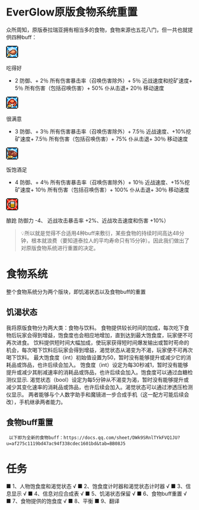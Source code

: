 ﻿# EverGlow原版食物系统重置<!-- omit in toc -->

众所周知，原版泰拉瑞亚拥有相当多的食物，食物来源也五花八门，但一共也就提供四种buff：

![吃得好](Images/Wellfed.png)

吃得好
+ 2 防御、+ 2％ 所有伤害暴击率（召唤伤害除外）+ 5％ 近战速度和挖矿速度+ 5％ 所有伤害（包括召唤伤害）+ 50% 仆从击退+ 20％ 移动速度

![很满意](Images/Wellfed2.png)

很满意
+ 3 防御、+ 3％ 所有伤害暴击率（召唤伤害除外）+ 7.5％ 近战速度、+10%挖矿速度+ 7.5％ 所有伤害（包括召唤伤害）+ 75% 仆从击退+ 30％ 移动速度

![饭饱酒足](Images/Wellfed3.png)

饭饱酒足
+ 4 防御、+ 4％ 所有伤害暴击率（召唤伤害除外）+ 10％ 近战速度、+15%挖矿速度+ 10％ 所有伤害（包括召唤伤害）+ 100% 仆从击退+ 30％ 移动速度

![酿跄](Images/Tipsy.png)

酿跄
防御力 -4、 近战攻击暴击率 +2%、近战攻击速度和伤害 +10%）

> 💡所以就是觉得不合适用4种buff来敷衍，某些食物的持续时间高达48分钟，根本就浪费（要知道泰拉人的平均寿命只有15分钟）。因此我们做出了对原版食物系统进行重置的决定。

# 食物系统
整个食物系统分为两个版块，即饥渴状态以及食物buff的重置

## 饥渴状态
我将原版食物分为两大类：食物与饮料。
食物提供较长时间的加成，每次吃下食物后玩家会得到增益，饱食度也会相应地增加，直到达到最大饱食度，玩家便不可再次进食。
饮料提供短时间大幅加成，使玩家获得短时间爆发输出或暂时苟命的机会，每次喝下饮料后玩家会得到增益，渴觉状态从渴变为不渴，玩家便不可再次喝下饮料。
最大饱食度（int）初始值设置为50，暂时没有能够提升或减少它的消耗品或饰品，也许后续会加入。
饱食度（int）设定为每30秒减1，暂时没有能够提升或减少其削减速率的消耗品或饰品，也许后续会加入。饱食度可以通过血糖检测仪显示.
渴觉状态（bool）设定为每5分钟从不渴变为渴，暂时没有能够提升或减少其变化速率的消耗品或饰品，也许后续会加入。渴觉状态可以通过渗透压检测仪显示。
两者能够与个人数字助手和魔镜进一步合成手机（这一配方可能后续会改），手机继承两者能力。





## 食物buff重置
     以下即为全新的食物buff：https://docs.qq.com/sheet/DWk9SRnlTYkFVQ1JU?u=af275c1119bd47ac94f338cdec1601bd&tab=BB08J5

# 任务
■ 1、人物饱食度和渴觉状态 √
■ 2、饱食度计时器和渴觉状态计时器 √
■ 3、信息显示 √
■ 4、信息对应合成表 √
■ 5、饥渴状态保留 √
■ 6、食物buff重置 √
■ 7、食物提供的饱食度 √
■ 8、平衡
■ 9、翻译

